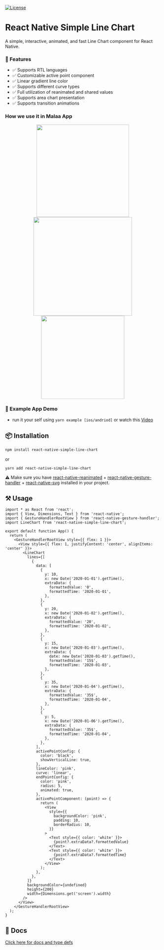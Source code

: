 [![License](http://img.shields.io/badge/license-MIT-green.svg?style=flat)](https://github.com/Malaa-tech/react-native-simple-line-chart)

# React Native Simple Line Chart
A simple, interactive, animated, and fast Line Chart component for React Native.

### 🦄 Features
- ✅  Supports RTL languages   
- ✅  Customizable active point component  
- ✅  Linear gradient line color  
- ✅  Supports different curve types  
- ✅  Full utilization of reanimated and shared values  
- ✅  Supports area chart presentation
- ✅  Supports transition animations
 
### How we use it in Malaa App
<p align="center">
<img src="https://github.com/Malaa-tech/react-native-simple-line-chart/assets/24798045/c48c7ace-8230-4363-843c-1d250fc22110" width="300"/>
<img src="https://github.com/Malaa-tech/react-native-simple-line-chart/assets/24798045/74aa91d3-e69c-4a85-8d62-d6a77be550d2" width="320"/>
<img src="https://user-images.githubusercontent.com/24798045/216769372-9d8dc695-71f9-488d-8bba-e804de9dc5ba.gif" width="270"/>
</p>


### 🔮 Example App Demo
- run it your self using ```yarn example [ios/andriod]``` or watch this [Video](https://user-images.githubusercontent.com/24798045/216169227-8044461f-9d2d-4990-b3aa-c15e2b3464e2.mp4)

## 📦 Installation
```bash | pure
npm install react-native-simple-line-chart
```
or
```bash | pure
yarn add react-native-simple-line-chart
```
⚠️ Make sure you have [react-native-reanimated](https://docs.swmansion.com/react-native-reanimated/) + [react-native-gesture-handler](https://docs.swmansion.com/react-native-gesture-handler/docs/) + [react-native-svg](https://github.com/software-mansion/react-native-svg) installed in your project.


## ⚒️ Usage
```tsx | pure
import * as React from 'react';
import { View, Dimensions, Text } from 'react-native';
import { GestureHandlerRootView } from 'react-native-gesture-handler';
import LineChart from 'react-native-simple-line-chart';

export default function App() {
  return (
    <GestureHandlerRootView style={{ flex: 1 }}>
      <View style={{ flex: 1, justifyContent: 'center', alignItems: 'center' }}>
        <LineChart
          lines={[
            {
              data: [
                {
                  y: 10,
                  x: new Date('2020-01-01').getTime(),
                  extraData: {
                    formattedValue: '0',
                    formattedTime: '2020-01-01',
                  },
                },
                {
                  y: 20,
                  x: new Date('2020-01-02').getTime(),
                  extraData: {
                    formattedValue: '20',
                    formattedTime: '2020-01-02',
                  },
                },
                {
                  y: 15,
                  x: new Date('2020-01-03').getTime(),
                  extraData: {
                    date: new Date('2020-01-03').getTime(),
                    formattedValue: '15$',
                    formattedTime: '2020-01-03',
                  },
                },
                {
                  y: 35,
                  x: new Date('2020-01-04').getTime(),
                  extraData: {
                    formattedValue: '35$',
                    formattedTime: '2020-01-04',
                  },
                },
                {
                  y: 5,
                  x: new Date('2020-01-06').getTime(),
                  extraData: {
                    formattedValue: '35$',
                    formattedTime: '2020-01-04',
                  },
                },
              ],
              activePointConfig: {
                color: 'black',
                showVerticalLine: true,
              },
              lineColor: 'pink',
              curve: 'linear',
              endPointConfig: {
                color: 'pink',
                radius: 5,
                animated: true,
              },
              activePointComponent: (point) => {
                return (
                  <View
                    style={{
                      backgroundColor: 'pink',
                      padding: 10,
                      borderRadius: 10,
                    }}
                  >
                    <Text style={{ color: 'white' }}>
                      {point?.extraData?.formattedValue}
                    </Text>
                    <Text style={{ color: 'white' }}>
                      {point?.extraData?.formattedTime}
                    </Text>
                  </View>
                );
              },
            },
          ]}
          backgroundColor={undefined}
          height={200}
          width={Dimensions.get('screen').width}
        />
      </View>
    </GestureHandlerRootView>
  );
}
```

## 📖 Docs 
[Click here for docs and type defs](https://github.com/Malaa-tech/react-native-simple-line-chart/blob/main/docs/globals.md)


